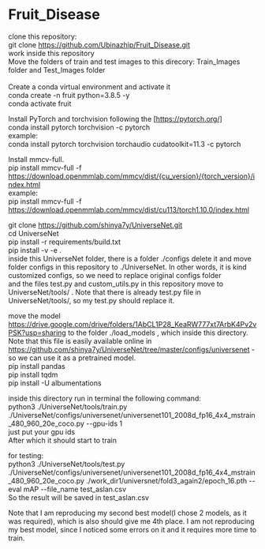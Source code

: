 # Fruit_Disease
clone this repository: <br/>
git clone https://github.com/Ubinazhip/Fruit_Disease.git <br/>
work inside this repository <br/>
Move the folders of train and test images to this direcory: Train_Images folder and Test_Images folder <br/>
<br/>
Create a conda virtual environment and activate it <br/>
conda create -n fruit python=3.8.5 -y <br/>
conda activate fruit

Install PyTorch and torchvision following the [https://pytorch.org/] <br/>
conda install pytorch torchvision -c pytorch <br/>
example: <br/>
conda install pytorch torchvision torchaudio cudatoolkit=11.3 -c pytorch <br/>

Install mmcv-full. <br/>
pip install mmcv-full -f https://download.openmmlab.com/mmcv/dist/{cu_version}/{torch_version}/index.html <br/> 
example: <br/>
pip install mmcv-full -f https://download.openmmlab.com/mmcv/dist/cu113/torch1.10.0/index.html <br/>

git clone https://github.com/shinya7y/UniverseNet.git <br/>
cd UniverseNet <br/>
pip install -r requirements/build.txt <br/>
pip install -v -e .  <br/>
inside this UniverseNet folder, there is a folder ./configs delete it and move folder configs in this repository to ./UniverseNet. In other words, it is kind customized configs, so we need to replace original configs folder <br/>
and the files test.py and custom_utils.py in this repository move to  UniverseNet/tools/  . Note that there is already test.py file in UniverseNet/tools/, so my test.py should replace it. <br>  

move the model https://drive.google.com/drive/folders/1AbCL1P28_KeaRW777xt7ArbK4Pv2vPSK?usp=sharing to the folder ./load_models , which inside this directory. Note that this file is easily available online 
in https://github.com/shinya7y/UniverseNet/tree/master/configs/universenet - so we can use it as a pretrained model. <br/>
pip install pandas <br/>
pip install tqdm <br/>
pip install -U albumentations <br/>

inside this directory run in terminal the following command: </br>
python3 ./UniverseNet/tools/train.py ./UniverseNet/configs/universenet/universenet101_2008d_fp16_4x4_mstrain_480_960_20e_coco.py --gpu-ids 1 <br/>
just put your gpu ids <br/> 
After which it should start to train <br/>

for testing: <br/>
python3 ./UniverseNet/tools/test.py ./UniverseNet/configs/universenet/universenet101_2008d_fp16_4x4_mstrain_480_960_20e_coco.py ./work_dir1/universnet/fold3_again2/epoch_16.pth --eval mAP --file_name test_aslan.csv <br/>
So the result will be saved in test_aslan.csv <br/>

Note that I am reproducing my second best model(I chose 2 models, as it was required), which is also should give me 4th place. I am not reproducing my best model, since I noticed some errors on it and it requires more time to train.
